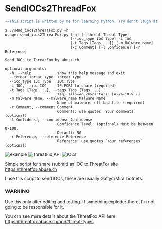 # SendIOCs2ThreadFox

```diff
-=This script is written by me for learning Python. Try don't laugh at the code, PLS=-
```

```
$ ./send_iocs2ThreatFox.py -h
usage: send_iocs2ThreatFox.py [-h] [--threat Threat Type]
                              [--ioc_type IOC Type] -i IOC
                              [-t Tags [Tags ...]] [-m Malware Name]
                              [-c Comment] [-l Confidense] [-r Reference]

Send IOCs to ThrearFox by abuse.ch

optional arguments:
  -h, --help            show this help message and exit
  --threat Threat Type  Threat Type
  --ioc_type IOC Type   IOC Type
  -i IOC, --ioc IOC     IP:PORT to share (required)
  -t Tags [Tags ...], --tags Tags [Tags ...]
                        Tag, allowed characters: [A-Za-z0-9.-]
  -m Malware Name, --malware_name Malware Name
                        Name of malware: elf.bashlite (required)
  -c Comment, --comment Comment
                        Comments: use quotes `Your comments` (optional)
  -l Confidense, --confidense Confidense
                        Confidence level: (optional) Must be between 0-100.
                        Default: 50
  -r Reference, --reference Reference
                        Reference: use quotes `Your referenses` (optional)
```

![example](https://i.ibb.co/Yym34vj/carbon.png)
![ThreatFix_API](https://i.ibb.co/G5r5BmF/Screenshot-2021-12-21-Threat-Fox-API.png)
![IOCs](https://i.ibb.co/drdbkQF/Screenshot-2021-12-21-Threat-Fox-r3db-U7z.png)

Simple script for share (submit) an IOC to ThreatFox site https://threatfox.abuse.ch

I use this script to send IOCs, these are usually Gafgyt/Mirai botnets.

### WARNING
Use this only after editing and testing. If something explodes there, I'm not going to be responsible for it.

You can see more details about the ThreatFox API here: https://threatfox.abuse.ch/api/#threat-types
